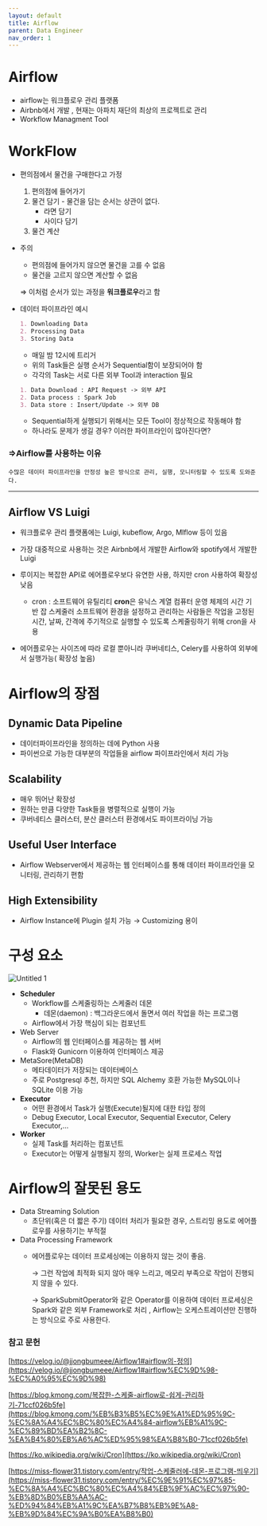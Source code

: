 ```yaml
---
layout: default
title: Airflow
parent: Data Engineer
nav_order: 1
---
```


# Airflow

- airflow는 워크플로우 관리 플랫폼
- Airbnb에서 개발 , 현재는 아파치 재단의 최상의 프로젝트로 관리
- Workflow Managment Tool

# WorkFlow

- 편의점에서 물건을 구매한다고 가정
    1. 편의점에 들어가기
    2. 물건 담기 - 물건을 담는 순서는 상관이 없다.
        - 라면 담기
        - 사이다 담기
    3. 물건 계산
- 주의
    - 편의점에 들어가지 않으면 물건을 고를 수 없음
    - 물건을 고르지 않으면 계산할 수 없음
    
    ⇒ 이처럼 순서가 있는 과정을 **워크플로우**라고 함 
    
- 데이터 파이프라인 예시
    
    ```markdown
    1. Downloading Data
    2. Processing Data
    3. Storing Data
    ```
    
    - 매일 밤 12시에 트리거
    - 위의 Task들은 실행 순서가 Sequential함이 보장되어야 함
    - 각각의 Task는 서로 다른 외부 Tool과 interaction 필요
    
    ```markdown
    1. Data Download : API Request -> 외부 API
    2. Data process : Spark Job
    3. Data store : Insert/Update -> 외부 DB
    ```
    
    - Sequential하게 실행되기 위해서는 모든 Tool이 정상적으로 작동해야 함
    - 하나라도 문제가 생길 경우? 이러한 파이프라인이 많아진다면?
    
### ⇒Airflow를 사용하는 이유
    
    수많은 데이터 파이프라인을 안정성 높은 방식으로 관리, 실행, 모니터링할 수 있도록 도와준다. 
    

---

## Airflow VS Luigi

- 워크플로우 관리 플랫폼에는 Luigi, kubeflow, Argo, Mlflow 등이 있음


- 가장 대중적으로 사용하는 것은 Airbnb에서 개발한 Airflow와 spotify에서 개발한 Luigi
- 루이지는 복잡한 API로 에어플로우보다 유연한 사용, 하지만 cron 사용하여 확장성 낮음
    - cron : 소프트웨어 유틸리티 **cron**은 유닉스 계열 컴퓨터 운영 체제의 시간 기반 잡 스케줄러
     소프트웨어 환경을 설정하고 관리하는 사람들은 작업을 고정된 시간, 날짜, 간격에 주기적으로 실행할 수 있도록 스케줄링하기 위해 cron을 사용
- 에어플로우는 사이즈에 따라 로컬 뿐아니라 쿠버네티스, Celery를 사용하여 외부에서 실행가능( 확장성 높음)


# Airflow의 장점

## Dynamic Data Pipeline

- 데이터파이프라인을 정의하는 데에 Python 사용
- 파이썬으로 가능한 대부분의 작업들을 airflow 파이프라인에서 처리 가능

## Scalability

- 매우 뛰어난 확장성
- 원하는 만큼 다양한 Task들을 병렬적으로 실행이 가능
- 쿠버네티스 클러스터, 분산 클러스터 환경에서도 파이프라이닝 가능

## Useful User Interface

- Airflow Webserver에서 제공하는 웹 인터페이스를 통해 데이터 파이프라인을 모니터링, 관리하기 편함

## High Extensibility

- Airflow Instance에 Plugin 설치 가능 → Customizing 용이


# 구성 요소

![Untitled 1](https://user-images.githubusercontent.com/97663140/169858515-e7bcd9ee-c9fa-4903-ae12-9fdd2d8f9a1e.png)

- **Scheduler**
    - Workflow를 스케줄링하는 스케줄러 데몬
        - 데몬(daemon) : 백그라운드에서 돌면서 여러 작업을 하는 프로그램
    - Airflow에서 가장 핵심이 되는 컴포넌트
- Web  Server
    - Airflow의 웹 인터페이스를 제공하는 웹 서버
    - Flask와 Gunicorn 이용하여 인터페이스 제공
- MetaSore(MetaDB)
    - 메타데이터가 저장되는 데이터베이스
    - 주로 Postgresql 추천, 하지만 SQL Alchemy 호환 가능한 MySQL이나 SQLite 이용 가능
- **Executor**
    - 어떤 환경에서 Task가 실행(Execute)될지에 대한 타입 정의
    - Debug Executor, Local Executor, Sequential Executor, Celery Executor,…
- **Worker**
    - 실제 Task를 처리하는 컴포넌트
    - Executor는 어떻게 실행될지 정의, Worker는 실제 프로세스 작업
    

# Airflow의 잘못된 용도

- Data Streaming Solution
    - 초단위(혹은 더 짧은 주기) 데이터 처리가 필요한 경우, 스트리밍 용도로 에어플로우를 사용하기는 부적절
- Data Processing Framework
    - 에어플로우는 데이터 프로세싱에는 이용하지 않는 것이 좋음.
        
        → 그런 작업에 최적화 되지 않아 매우 느리고, 메모리 부족으로 작업이 진행되지 않을 수 있다.
        
        → SparkSubmitOperator와 같은 Operator를 이용하여 데이터 프로세싱은 Spark와 같은 외부 Framework로 처리 , Airflow는 오케스트레이션만 진행하는 방식으로 주로 사용한다. 
        

### 참고 문헌

[https://velog.io/@jjongbumeee/Airflow1#airflow의-정의](https://velog.io/@jjongbumeee/Airflow1#airflow%EC%9D%98-%EC%A0%95%EC%9D%98)

[https://blog.kmong.com/복잡한-스케줄-airflow로-쉽게-관리하기-71ccf026b5fe](https://blog.kmong.com/%EB%B3%B5%EC%9E%A1%ED%95%9C-%EC%8A%A4%EC%BC%80%EC%A4%84-airflow%EB%A1%9C-%EC%89%BD%EA%B2%8C-%EA%B4%80%EB%A6%AC%ED%95%98%EA%B8%B0-71ccf026b5fe)

[https://ko.wikipedia.org/wiki/Cron](https://ko.wikipedia.org/wiki/Cron)

[https://miss-flower31.tistory.com/entry/작업-스케줄러에-데몬-프로그램-띄우기](https://miss-flower31.tistory.com/entry/%EC%9E%91%EC%97%85-%EC%8A%A4%EC%BC%80%EC%A4%84%EB%9F%AC%EC%97%90-%EB%8D%B0%EB%AA%AC-%ED%94%84%EB%A1%9C%EA%B7%B8%EB%9E%A8-%EB%9D%84%EC%9A%B0%EA%B8%B0)